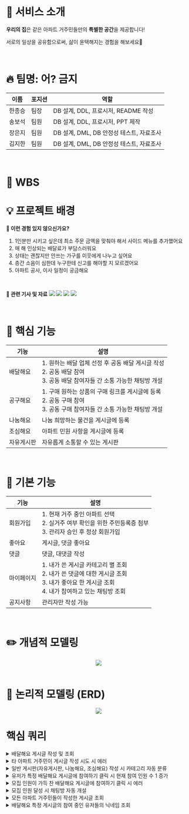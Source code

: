 # 💒 서비스 소개

**우리의 집**은 같은 아파트 거주민들만의 **특별한 공간**을 제공합니다!

서로의 일상을 공유함으로써, 삶이 윤택해지는 경험을 해보세요🌟

<br>

# 🔥 팀명: 어? 금지

| 이름 | 포지션 | 역할 |
| --- | --- | --- |
| 한종승 | 팀장 | DB 설계, DDL, 프로시저, README 작성 |
| 송보석 | 팀원 | DB 설계, DDL, 프로시저, PPT 제작|
| 장은지 | 팀원 | DB 설계, DML, DB 안정성 테스트, 자료조사 |
| 김지한 | 팀원 | DB 설계, DML, DB 안정성 테스트, 자료조사 |

<br>

# 🔎 WBS

# 💡 프로젝트 배경

**📌 이런 경험 있지 않으신가요?**
1. 1인분만 시키고 싶은데 최소 주문 금액을 맞춰야 해서 사이드 메뉴를 추가했어요
2. 매 해 인상되는 배달료가 부담스러워요
3. 상태는 괜찮지만 안쓰는 가구를 이웃에게 나누고 싶어요
4. 층간 소음이 심한데 누구한테 신고를 해야할 지 모르겠어요
5. 아파트 공사, 이사 일정이 궁금해요

<br>

**📰 관련 기사 및 자료**
<img src="./images/기사_1.png" />
<img src="./images/기사_3.png" />
<img src="./images/캡쳐_1.png" />
<img src="./images/캡쳐_2.png" />

<br>

# 📌 핵심 기능
| 기능 | 설명 |
| --- | --- |
| 배달해요 | 1. 원하는 배달 업체 선정 후 공동 배달 게시글 작성 </br> 2. 공동 배달 참여 </br> 3. 공동 배달 참여자들 간 소통 가능한 채팅방 개설 |
| 공구해요 | 1. 구매 원하는 상품의 구매 링크를 게시글에 등록 </br> 2. 공동 구매 참여 </br> 3. 공동 구매 참여자들 간 소통 가능한 채팅방 개설 |
| 나눔해요 | 나눔 희망하는 물건을 게시글에 등록 |
| 조심해요 | 아파트 민원 사항을 게시글에 등록 |
| 자유게시판 | 자유롭게 소통할 수 있는 게시판 |

<br>

# 🌻 기본 기능
| 기능 | 설명 |
| --- | --- |
| 회원가입 | 1. 현재 거주 중인 아파트 선택 </br> 2. 실거주 여부 확인을 위한 주민등록증 첨부 </br> 3. 관리자 승인 후 정상 회원가입 |
| 좋아요 | 게시글, 댓글 좋아요 |
| 댓글 | 댓글, 대댓글 작성 |
| 마이페이지 | 1. 내가 쓴 게시글 카테고리 별 조회 </br> 2. 내가 쓴 댓글에 대한 게시글 조회 </br> 3. 내가 좋아요 한 게시글 조회 </br> 4. 내가 참여하고 있는 채팅방 조회 |
| 공지사항 | 관리자만 작성 가능|

<br>

# ✏️ 개념적 모델링
<center>
    <img src="./data_modeling/우리의집_개념적모델링.png" />
</center>

<br>

# 📅 논리적 모델링 (ERD)
<center>
    <img src="./data_modeling/우리의집_ERD.png" />
</center>

# 핵심 쿼리
<details>
    <summary>배달해요 게시글 작성 및 조회</summary>
    <img src="./queries_result/1.png" />
</details>
<details>
    <summary>타 아파트 거주민이 게시글 작성 시도 시 에러</summary>
    <img src="./queries_result/2.png" />
</details>
<details>
    <summary>일반 게시판(자유게시판, 나눔해요, 조심해요) 작성 시 카테고리 자동 분류</summary>
    <img src="./queries_result/3.png" />
</details>
<details>
    <summary>유저가 특정 배달해요 게시글에 참여하기 클릭 시 현재 참여 인원 수 1 증가</summary>
    <img src="./queries_result/4.png" />
</details>
<details>
    <summary>모집 인원이 가득 찬 배달해요 게시글에 참여하기 클릭 시 에러</summary>
    <img src="./queries_result/5.png" />
</details>
<details>
    <summary>모집 인원 달성 시 채팅방 자동 개설</summary>
    <img src="./queries_result/6.png" />
</details>
<details>
    <summary>모든 아파트 거주민들이 작성한 게시글 조회</summary>
    <img src="./queries_result/7.png" />
</details>
<details>
    <summary>배달해요 특정 게시글의 참여 중인 유저들의 닉네임 조회</summary>
    <img src="./queries_result/8.png" />
</details>
